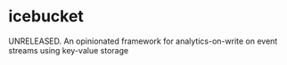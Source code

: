 # icebucket
UNRELEASED. An opinionated framework for analytics-on-write on event streams using key-value storage
